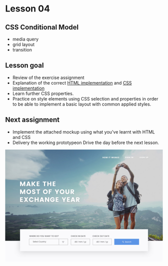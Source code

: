 # Lesson 04


## CSS Conditional Model

- media query
- grid layout
- transition

## Lesson goal

- Review of the exercise assignment
- Explanation of the correct [HTML implementation](mockup.html) and [CSS implementation](mockup.css)
- Learn further CSS properties.
- Practice on style elements using CSS selection and properties in order to be able to implement a basic layout with common applied styles.


## Next assignment

- Implement the attached mockup using what you've learnt with HTML and CSS
- Delivery the working prototypeon Drive the day before the next lesson. 

![](hero_mockup.jpg)